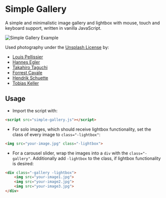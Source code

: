 # Simple Gallery

A simple and minimalistic image gallery and lightbox with mouse, touch and keyboard support, written in vanilla JavaScript.

![Simple Gallery Example](https://github.com/user-attachments/assets/cffaf7a6-24d6-439a-9a79-7344b877a11c)

Used photography under the [Unsplash License](https://unsplash.com/license) by:
- [Louis Pellissier](https://unsplash.com/photos/wJ2SaSiL5FA)
- [Hannes Egler](https://unsplash.com/de/fotos/6SLdXXVYQpo)
- [Takahiro Taguchi](https://unsplash.com/photos/ODXZTJC5odw)
- [Forrest Cavale](https://unsplash.com/photos/qfmd9bu7IgA)
- [Hendrik Schuette](https://unsplash.com/photos/vlxdsFMKEww)
- [Tobias Keller](https://unsplash.com/de/fotos/73F4pKoUkM0)

## Usage

- Import the script with:
```html
<script src="simple-gallery.js"></script>
```

- For solo images, which should receive lightbox functionality, set the class of every image to <code>class="-lightbox"</code>:
```html
<img src="your-image.jpg" class="-lightbox">
```

- For a carousel slider, wrap the images into a <code>div</code> with the <code>class="-gallery"</code>. Additionally add <code>-lightbox</code> to the class, if lightbox functionality is desired:
```html
<div class="-gallery -lightbox">
    <img src="your-image1.jpg">
    <img src="your-image2.jpg">
    <img src="your-image3.jpg">
</div>
```

